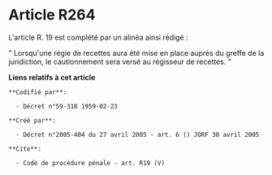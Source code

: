 # Article R264

L'article R. 19 est complété par un alinéa ainsi rédigé : 

" Lorsqu'une régie de recettes aura été mise en place auprès du greffe de la juridiction, le cautionnement sera versé au
régisseur de recettes. "

**Liens relatifs à cet article**

	**Codifié par**:

	  - Décret n°59-318 1959-02-23

	**Créé par**:

	  - Décret n°2005-404 du 27 avril 2005 - art. 6 () JORF 30 avril 2005

	**Cite**:

	  - Code de procédure pénale - art. R19 (V)
